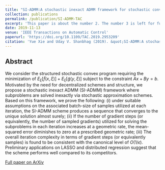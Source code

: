 ```yaml
---
title: "SI-ADMM:A stochastic inexact ADMM framework for stochastic convex programs"
collection: publications
permalink: /publication/SI-ADMM-TAC
excerpt: 'This paper is about the number 2. The number 3 is left for future work.'
date: 2019-11-13
venue: 'IEEE Transactions on Automatic Control'
paperurl: 'https://doi.org/10.1109/TAC.2019.2953209'
citation: 'Yue Xie and Uday V. Shanbhag (2019). &quot;SI-ADMM:A stochastic inexact ADMM framework for stochastic convex programs.&quot; <i>IEEE Transactions on Automatic Control</i>. vol. 65, no. 6, pp. 2355-2370.'
---
```

## Abstract

We consider the structured stochastic convex program requiring the minimization of $E_{\xi} [\tilde{f}(x, \xi)] + E_{\xi} [\tilde{g}(y, \xi)]$ subject to the constraint $Ax+By=b$. Motivated by the need for decentralized schemes and structure, we propose a stochastic inexact ADMM (SI-ADMM) framework where subproblems are solved inexactly via stochastic approximation schemes. Based on this framework, we prove the following: (i) under suitable assumptions on the associated batch-size of samples utilized at each iteration, the SI-ADMM scheme produces a sequence that converges to the unique solution almost surely; (ii) If the number of gradient steps (or equivalently, the number of sampled gradients) utilized for solving the subproblems in each iteration increases at a geometric rate, the mean-squared error diminishes to zero at a prescribed geometric rate; (iii) The overall iteration complexity in terms of gradient steps (or equivalently samples) is found to be consistent with the canonical level of $O(1/\epsilon)$. Preliminary applications on LASSO and distributed regression suggest that the scheme performs well compared to its competitors.

[Full paper on ArXiv](https://arxiv.org/abs/1711.05286)
